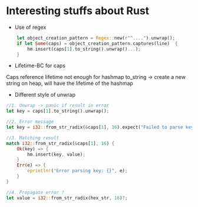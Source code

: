 # Interesting stuffs about Rust

- Use of regex

``` rust
    let object_creation_pattern = Regex::new(r"^....").unwrap();
    if let Some(caps) = object_creation_pattern.captures(line)  {
        hm.insert(caps[1].to_string().unwrap()...);
    }
```

- Lifetime-BC for caps

Caps reference lifetime not enough for hashmap
to_string -> create a new string on heap, will have the lifetime of the hashmap 

- Different style of unwrap

``` rust
//1. Unwrap -> panic if result in error
let key = caps[1].to_string().unwrap();

//2. Error message
let key = i32::from_str_radix(&caps[1], 16).expect("Failed to parse key");

//3. Matching result
match i32::from_str_radix(&caps[1], 16) {
    Ok(key) => {
        hm.insert(key, value);
    }
    Err(e) => {
        eprintln!("Error parsing key: {}", e);
    }
}

//4. Propagate error ?
let value = i32::from_str_radix(hex_str, 16)?;
```
